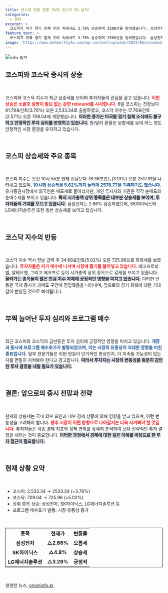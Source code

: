 ```yaml
---
title: 코스피 반등 장중 3%대 코스닥 5% 넘겨!
categories:
  - 경제
excerpt: >
  코스피가 미국 경기 침체 우려 속에서도 3.76% 상승하며 2500선을 방어했습니다. 삼성전자를 비롯한 주요 종목들이 긍정적인 반등세를 보였고, 코스닥도 5% 이상 급등했습니다. 과매도 구간 진입으로 인해 저가 매수세가 몰린 결과입니다.
feature_text: >
  코스피가 미국 경기 침체 우려 속에서도 3.76% 상승하며 2500선을 방어했습니다. 삼성전자를 비롯한 주요 종목들이 긍정적인 반등세를 보였고, 코스닥도 5% 이상 급등했습니다. 과매도 구간 진입으로 인해 저가 매수세가 몰린 결과입니다.
image: 'https://www.behealthy4u.com/wp-content/uploads/2024/06/unnamed-file.png'
---
```


<p><img src="https://www.behealthy4u.com/wp-content/uploads/2024/06/unnamed-file.png" alt="info 속보" /></p>

<h2 data-ke-size="size26">코스피와 코스닥 증시의 상승</h2>

<p data-ke-size="size16">&nbsp;</p>

<p>코스피와 코스닥 지수가 최근 상승세를 보이며 투자자들의 관심을 끌고 있습니다. <b><span style="color: #ee2323;">이번 상승은 소괄호 설명이 필요 없는 강한 rebound를 시사합니다.</span></b> 6일 코스피는 전장보다 91.79포인트(3.76%) 오른 2,533.34로 출발하였고, 코스닥 지수는 17.76포인트(2.57%) 오른 709.04에 개장했습니다. <b><span style="background-color: #21538527;">이러한 증가는 미국발 경기 침체 소식에도 불구하고 안정적인 투자 심리를 반영하고 있습니다.</span></b> 원/달러 환율은 보합세를 보여 어느 정도 안정적인 시장 환경을 유지하고 있습니다.</p>

<p data-ke-size="size16">&nbsp;</p>

<h2 data-ke-size="size26">코스피 상승세와 주요 종목</h2>

<p data-ke-size="size16">&nbsp;</p>

<p>코스피 지수는 오전 10시 55분 현재 전날보다 76.36포인트(3.13%) 오른 2517.91을 나타내고 있으며, <b><span style="color: #1a5490;">10시께 상승폭을 5.62%까지 늘리며 2578.77을 기록하기도 했습니다.</span></b> 유가증권시장에서 외국인은 매도세로 돌아섰지만, 개인 투자자와 기관은 각각 순매도와 순매수세를 보이고 있습니다. <b><span style="background-color: #21538527;">특히 시가총액 상위 종목들은 대부분 상승세를 보이며, 투자자들의 기대를 모으고 있습니다.</span></b> 삼성전자는 2.66% 상승하였으며, SK하이닉스와 LG에너지솔루션 또한 동반 상승세를 보이고 있습니다.</p>

<p data-ke-size="size16">&nbsp;</p>

<h2 data-ke-size="size26">코스닥 지수의 반등</h2>

<p data-ke-size="size16">&nbsp;</p>

<p>코스닥 지수 역시 전날 급락 후 34.68포인트(5.02%) 오른 725.96으로 회복세를 보였습니다. <b><span style="color: #ee2323;">투자자들은 저가 매수에 나서며 시장에 활기를 불어넣고 있습니다.</span></b> 에코프로비엠, 알테오젠, 그리고 에코프로 등이 시가총액 상위 종목으로 강세를 보이고 있습니다. <b><span style="background-color: #21538527;">올라가는 종목들이 많은 만큼 지수 자체에 긍정적인 영향을 미치고 있습니다.</span></b> 이러한 반등은 국내 증시가 과매도 구간에 진입했음을 나타내며, 앞으로의 경기 회복에 대한 기대감이 반영된 것으로 해석됩니다.</p>

<p data-ke-size="size16">&nbsp;</p>

<h2 data-ke-size="size26">부쩍 늘어난 투자 심리와 프로그램 매수</h2>

<p data-ke-size="size16">&nbsp;</p>

<p>최근 코스피와 코스닥의 급반등은 투자 심리에 긍정적인 영향을 미치고 있습니다. <b><span style="color: #1a5490;">개장과 동시에 프로그램 매수호가가 발동되었으며, 이는 시장의 유동성이 지대한 영향을 미친 증표입니다.</span></b> 일부 전문가들은 이번 반등이 단기적인 현상인지, 더 지속될 가능성이 있는지를 면밀히 지켜봐야 한다고 경고합니다. <b><span style="background-color: #21538527;">따라서 투자자는 시장의 변동성을 충분히 감안한 투자 결정을 내릴 필요가 있습니다.</span></b></p>

<p data-ke-size="size16">&nbsp;</p>

<h2 data-ke-size="size26">결론: 앞으로의 증시 전망과 전략</h2>

<p data-ke-size="size16">&nbsp;</p>

<p>현재의 상승세는 국내 외부 요인과 내부 경제 상황에 의해 영향을 받고 있으며, 이런 변동성을 고려해야 합니다. <b><span style="color: #ee2323;">향후 시장이 어떤 방향으로 나아갈지는 더욱 지켜봐야 할 것입니다.</span></b> 투자자들은 각종 경제 지표와 정책 변화를 상세히 분석하여 보다 전략적인 투자 결정을 내리는 것이 중요합니다. <b><span style="background-color: #21538527;">이러한 과정에서 경제에 대한 깊은 이해를 바탕으로 한 투자 접근이 필요합니다.</span></b> </p>

<p data-ke-size="size16">&nbsp;</p>

<h2 data-ke-size="size26">현재 상황 요약</h2>

<p data-ke-size="size16">&nbsp;</p>

<ul>
  <li>코스피: 2,533.34 → 2533.34 (+3.76%)</li>
  <li>코스닥: 709.04 → 725.96 (+5.02%)</li>
  <li>상위 종목 상승: 삼성전자, SK하이닉스, LG에너지솔루션 등</li>
  <li>프로그램 매수호가 발동: 시장 유동성 증가</li>
</ul>

<p data-ke-size="size16">&nbsp;</p>

<table style="width: 100%; border: 1px solid black;">
  <tr>
    <th style="text-align: center; height: 30px;">종목</th>
    <th style="text-align: center; height: 30px;">현재가</th>
    <th style="text-align: center; height: 30px;">변동률</th>
  </tr>
  <tr>
    <td style="text-align: center; height: 17px;"><b>삼성전자</b></td>
    <td style="text-align: center; height: 17px;"><b>△2.66%</b></td>
    <td style="text-align: center; height: 17px;"><b>오름세</b></td>
  </tr>
  <tr>
    <td style="text-align: center; height: 17px;"><b>SK하이닉스</b></td>
    <td style="text-align: center; height: 17px;"><b>△4.8%</b></td>
    <td style="text-align: center; height: 17px;"><b>상승세</b></td>
  </tr>
  <tr>
    <td style="text-align: center; height: 17px;"><b>LG에너지솔루션</b></td>
    <td style="text-align: center; height: 17px;"><b>△3.26%</b></td>
    <td style="text-align: center; height: 17px;"><b>긍정적</b></td>
  </tr>
</table>

<p data-ke-size="size16">&nbsp;</p>
생생한 뉴스, <a href="https://onioninfo.kr" rel="dofollow">onioninfo.kr</a>


